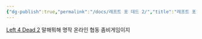 ```yaml
---
{"dg-publish":true,"permalink":"/docs/레프트 포 데드 2/","title":"레프트 포 데드 2","tags":["game/co_op game/fps"]}
---
```


[Left 4 Dead 2](https://store.steampowered.com/app/550/Left_4_Dead_2/) 말해뭐해 명작 온라인 협동 좀비게임이지

